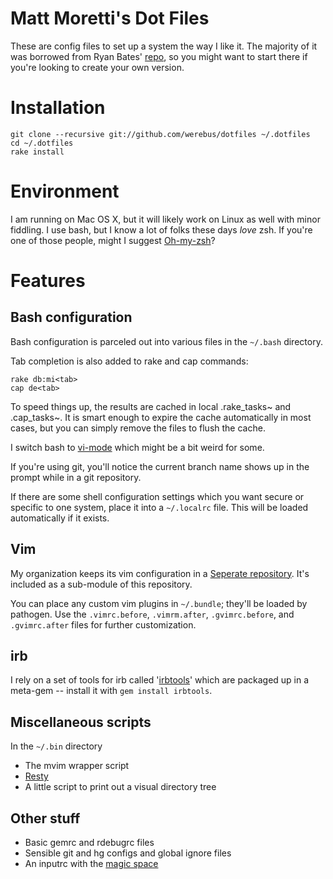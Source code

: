 Matt Moretti's Dot Files
=======================
These are config files to set up a system the way I like it.  The majority of
it was borrowed from Ryan Bates' [repo][1], so you might want to start
there if you're looking to create your own version.

Installation
============

    git clone --recursive git://github.com/werebus/dotfiles ~/.dotfiles
    cd ~/.dotfiles
    rake install

Environment
===========
I am running on Mac OS X, but it will likely work on Linux as well with minor
fiddling.  I use bash, but I know a lot of folks these days *love* zsh.  If
you're one of those people, might I suggest [Oh-my-zsh][2]?

Features
========
Bash configuration
------------------
Bash configuration is parceled out into various files in the `~/.bash`
directory.

Tab completion is also added to rake and cap commands:

    rake db:mi<tab>
    cap de<tab>

To speed things up, the results are cached in local .rake_tasks~ and
.cap_tasks~. It is smart enough to expire the cache automatically in
most cases, but you can simply remove the files to flush the cache.

I switch bash to [vi-mode][3] which might be a bit weird for some.

If you're using git, you'll notice the current branch name shows up in
the prompt while in a git repository.

If there are some shell configuration settings which you want secure or
specific to one system, place it into a `~/.localrc` file. This will be
loaded automatically if it exists.

Vim
---
My organization keeps its vim configuration in a [Seperate repository][4].
It's included as a sub-module of this repository.

You can place any custom vim plugins in `~/.bundle`; they'll be loaded by
pathogen. Use the `.vimrc.before`, `.vimrm.after`, `.gvimrc.before`, and
`.gvimrc.after` files for further customization.

irb
---
I rely on a set of tools for irb called '[irbtools][5]' which are packaged up
in a meta-gem -- install it with `gem install irbtools`.

Miscellaneous scripts
--------------------
In the `~/.bin` directory

* The mvim wrapper script
* [Resty][6]
* A little script to print out a visual directory tree

Other stuff
-----------
* Basic gemrc and rdebugrc files
* Sensible git and hg configs and global ignore files
* An inputrc with the [magic space][7]

[1]: https://github.com/ryanb/dotfiles
[2]: https://github.com/robbyrussell/oh-my-zsh
[3]: http://www.catonmat.net/blog/bash-vi-editing-mode-cheat-sheet/
[4]: https://github.com/umasstransit/vimfiles
[5]: http://rbjl.net/40-irbtools-release-the-power-of-irb
[6]: https://github.com/micha/resty
[7]: http://codesnippets.joyent.com/posts/show/2301
